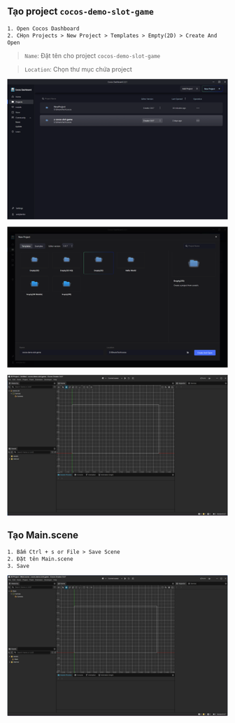 
## Tạo project `cocos-demo-slot-game`

```
1. Open Cocos Dashboard
2. CHọn Projects > New Project > Templates > Empty(2D) > Create And Open
```

> `Name`: Đặt tên cho project `cocos-demo-slot-game`

> `Location`: Chọn thư mục chứa project

![cocos-dashboard](./assets/photos/init-project/cocos-dashboard.png)

![cocos-init-project-empty2D](./assets/photos/init-project/cocos-init-project-empty2D.png)

![cocos-empty2D-main-scene](./assets/photos/init-project/cocos-empty2D-main-scene.png)

## Tạo Main.scene
```
1. Bấm Ctrl + s or File > Save Scene
2. Đặt tên Main.scene
3. Save
```

![cocos-main-scene](./assets/photos/init-project/cocos-main-scene.png)
